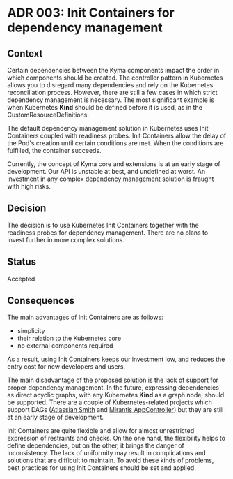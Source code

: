 # ADR 003: Init Containers for dependency management

## Context

Certain dependencies between the Kyma components impact the order in which components should be created. The controller pattern in Kubernetes allows you to disregard many dependencies and rely on the Kubernetes reconciliation process. However, there are still a few cases in which strict dependency management is necessary. The most significant example is when Kubernetes **Kind** should be defined before it is used, as in the CustomResourceDefinitions.

The default dependency management solution in Kubernetes uses Init Containers coupled with readiness probes.
Init Containers allow the delay of the Pod's creation until certain conditions are met. When the conditions are fulfilled, the container succeeds.

Currently, the concept of Kyma core and extensions is at an early stage of development. Our API is unstable at best, and undefined at worst. An investment in any complex dependency management solution is fraught with high risks.

## Decision

The decision is to use Kubernetes Init Containers together with the readiness probes for dependency management. There are no plans to invest further in more complex solutions.

## Status

Accepted

## Consequences

The main advantages of Init Containers are as follows:
- simplicity
- their relation to the Kubernetes core
- no external components required

As a result, using Init Containers keeps our investment low, and reduces the entry cost for new developers and users.

The main disadvantage of the proposed solution is the lack of support for proper dependency management. In the future, expressing dependencies as direct acyclic graphs, with any Kubernetes **Kind** as a graph node, should be supported. There are a couple of Kubernetes-related projects which support DAGs ([Atlassian Smith](https://github.com/atlassian/smith) and [Mirantis AppController](https://github.com/Mirantis/k8s-AppController)) but they are still at an early stage of development.

Init Containers are quite flexible and allow for almost unrestricted expression of restraints and checks. On the one hand, the flexibility helps to define dependencies, but on the other, it brings the danger of inconsistency. The lack of uniformity may result in complications and solutions that are difficult to maintain. To avoid these kinds of problems, best practices for using Init Containers should be set and applied.
